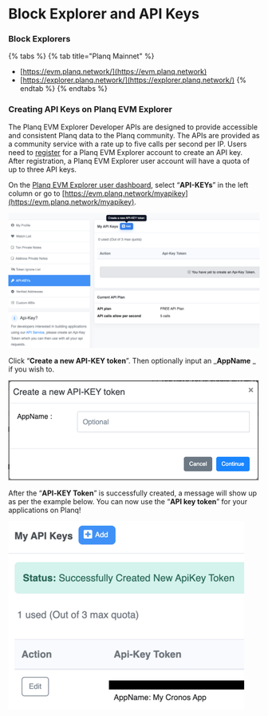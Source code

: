 # Block Explorer and API Keys

### Block Explorers

{% tabs %}
{% tab title="Planq Mainnet" %}
* [https://evm.planq.network/](https://evm.planq.network)
* [https://explorer.planq.network/](https://explorer.planq.network/)
{% endtab %}
{% endtabs %}

### **Creating API Keys on Planq EVM Explorer**

The Planq EVM Explorer Developer APIs are designed to provide accessible and consistent Planq data to the Planq community. The APIs are provided as a community service with a rate up to five calls per second per IP. Users need to [register](https://evm.planq.network/register) for a Planq EVM Explorer account to create an API key.\
After registration, a Planq EVM Explorer user account will have a quota of up to three API keys.

On the [Planq EVM Explorer user dashboard](https://evm.planq.network/myaccount), select “**API-KEYs**” in the left column or go to [https://evm.planq.network/myapikey](https://evm.planq.network/myapikey).

![drawing](../.gitbook/assets/myapikey-page.png)

Click “**Create a new API-KEY token**”. Then optionally input an \_**AppName** \_ if you wish to.

![drawing](../.gitbook/assets/create-apikey.png)

After the “**API**_**-**_**KEY Token**” is successfully created, a message will show up as per the example below. You can now use the “**API key token**” for your applications on Planq!

![](<../.gitbook/assets/image (1) (1) (1) (1).png>)
